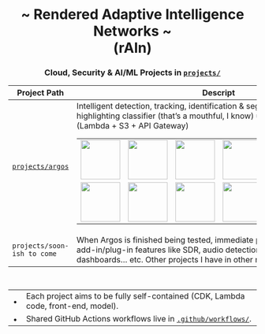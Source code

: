 <div align="center">

# ~ Rendered Adaptive Intelligence Networks ~  <br> (rAIn)

<div align="center">

### Cloud, Security & AI/ML Projects in [`projects/`](https://github.com/TreadSoftly/rAIn/tree/main/projects)


<div align="center">

| Project Path | Descript  |
|--------------|-----------|
| [`projects/argos`](https://github.com/TreadSoftly/rAIn/blob/main/projects/argos/README.md) | Intelligent detection, tracking, identification & segmentation multi-color highlighting classifier (that’s a mouthful, I know) utilizing YOLO models (Lambda&nbsp;+&nbsp;S3&nbsp;+&nbsp;API&nbsp;Gateway)<br><table><tr><td><a href="https://github.com/TreadSoftly/rAIn/blob/main/projects/argos/README.md"><img src="https://github.com/user-attachments/assets/db45bc31-3b7d-4001-b868-eb37589de66c" width="80"></a></td><td><a href="https://github.com/TreadSoftly/rAIn/blob/main/projects/argos/README.md"><img src="https://github.com/user-attachments/assets/84fac12c-2ddd-4d2e-8f5c-3a92dd8661b7" width="80"></a></td><td><a href="https://github.com/TreadSoftly/rAIn/blob/main/projects/argos/README.md"><img src="https://github.com/user-attachments/assets/c8f90d41-beab-4ac8-ae62-df0c4814c3d6" width="80"></a></td><td><a href="https://github.com/TreadSoftly/rAIn/blob/main/projects/argos/README.md"><img src="https://github.com/user-attachments/assets/c2957623-577e-4cf6-b772-038fc6292a2a" width="80"></a></td><td><a href="https://github.com/TreadSoftly/rAIn/blob/main/projects/argos/README.md"><img src="https://github.com/user-attachments/assets/f73edeb5-59c3-4e39-9cd9-f6f5b57a41bd" width="80"></a></td><td><a href="https://github.com/TreadSoftly/rAIn/blob/main/projects/argos/README.md"><img src="https://github.com/user-attachments/assets/3ce4e76b-e196-487a-b508-db475ee9140d" width="80"></a></td></tr><tr><td><a href="https://github.com/TreadSoftly/rAIn/blob/main/projects/argos/README.md"><img src="https://github.com/user-attachments/assets/5a62471c-9204-4f3f-bdda-b751f011528a" width="80"></a></td><td><a href="https://github.com/TreadSoftly/rAIn/blob/main/projects/argos/README.md"><img src="https://github.com/user-attachments/assets/ea9e269f-3413-4469-8c4a-e79eaec13953" width="80"></a></td><td><a href="https://github.com/TreadSoftly/rAIn/blob/main/projects/argos/README.md"><img src="https://github.com/user-attachments/assets/0891cd4d-d2a6-4222-a495-e3d098e01254" width="80"></a></td><td><a href="https://github.com/TreadSoftly/rAIn/blob/main/projects/argos/README.md"><img src="https://github.com/user-attachments/assets/3efba8f9-8dcb-4b6c-93ff-61c20c6c2d36" width="80"></a></td><td><a href="https://github.com/TreadSoftly/rAIn/blob/main/projects/argos/README.md"><img src="https://github.com/user-attachments/assets/d1d7a3d8-25a4-48e4-a6a3-4834bfbe324e" width="80"></a></td><td><a href="https://github.com/TreadSoftly/rAIn/blob/main/projects/argos/README.md"><img src="https://github.com/user-attachments/assets/9a48d1c7-0c7a-4ff6-8d22-a776cd8afe08" width="80"></a></td></tr></table> |
| `projects/soon-ish to come` | When Argos is finished being tested, immediate projects will include more add-in/plug-in features like SDR, audio detection, Geo-Fencing, dashboards… etc. Other projects I have in other repos [check them out here.](https://github.com/TreadSoftly/Projects) |

##

<div align="center">

<table style="display:inline-block;text-align:left;border-collapse:collapse;">
  <tr><td style="padding:0 .6em;">•</td><td>Each project aims to be fully self-contained (CDK, Lambda code, front-end, model).</td></tr>
  <tr><td style="padding:0 .6em;">•</td><td>Shared GitHub Actions workflows live in <a href="https://github.com/TreadSoftly/rAIn/tree/main/.github/workflows"><code>.github/workflows/</code></a>.</td></tr>
</table>

</div>

